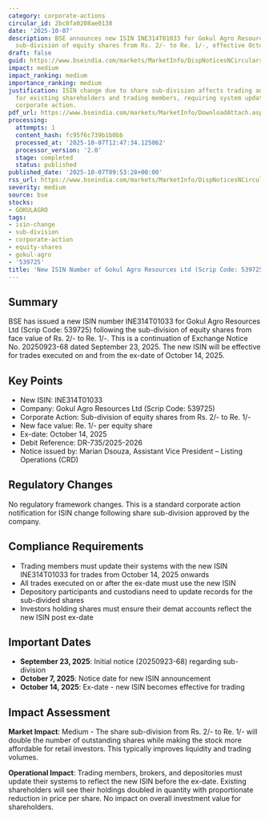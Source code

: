 ```yaml
---
category: corporate-actions
circular_id: 2bc8fa0208ae0138
date: '2025-10-07'
description: BSE announces new ISIN INE314T01033 for Gokul Agro Resources Ltd following
  sub-division of equity shares from Rs. 2/- to Re. 1/-, effective October 14, 2025.
draft: false
guid: https://www.bseindia.com/markets/MarketInfo/DispNoticesNCirculars.aspx?Noticeid={E7658B54-347C-43B7-B6C5-F677663266C0}&noticeno=20251007-11&dt=10/07/2025&icount=11&totcount=34&flag=0
impact: medium
impact_ranking: medium
importance_ranking: medium
justification: ISIN change due to share sub-division affects trading and settlement
  for existing shareholders and trading members, requiring system updates but is routine
  corporate action.
pdf_url: https://www.bseindia.com/markets/MarketInfo/DownloadAttach.aspx?id=20251007-11&attachedId=
processing:
  attempts: 1
  content_hash: fc95f6c739b1b0bb
  processed_at: '2025-10-07T12:47:34.125062'
  processor_version: '2.0'
  stage: completed
  status: published
published_date: '2025-10-07T09:53:28+00:00'
rss_url: https://www.bseindia.com/markets/MarketInfo/DispNoticesNCirculars.aspx?Noticeid={E7658B54-347C-43B7-B6C5-F677663266C0}&noticeno=20251007-11&dt=10/07/2025&icount=11&totcount=34&flag=0
severity: medium
source: bse
stocks:
- GOKULAGRO
tags:
- isin-change
- sub-division
- corporate-action
- equity-shares
- gokul-agro
- '539725'
title: 'New ISIN Number of Gokul Agro Resources Ltd (Scrip Code: 539725)'
---
```


## Summary

BSE has issued a new ISIN number INE314T01033 for Gokul Agro Resources Ltd (Scrip Code: 539725) following the sub-division of equity shares from face value of Rs. 2/- to Re. 1/-. This is a continuation of Exchange Notice No. 20250923-68 dated September 23, 2025. The new ISIN will be effective for trades executed on and from the ex-date of October 14, 2025.

## Key Points

- New ISIN: INE314T01033
- Company: Gokul Agro Resources Ltd (Scrip Code: 539725)
- Corporate Action: Sub-division of equity shares from Rs. 2/- to Re. 1/-
- New face value: Re. 1/- per equity share
- Ex-date: October 14, 2025
- Debit Reference: DR-735/2025-2026
- Notice issued by: Marian Dsouza, Assistant Vice President – Listing Operations (CRD)

## Regulatory Changes

No regulatory framework changes. This is a standard corporate action notification for ISIN change following share sub-division approved by the company.

## Compliance Requirements

- Trading members must update their systems with the new ISIN INE314T01033 for trades from October 14, 2025 onwards
- All trades executed on or after the ex-date must use the new ISIN
- Depository participants and custodians need to update records for the sub-divided shares
- Investors holding shares must ensure their demat accounts reflect the new ISIN post ex-date

## Important Dates

- **September 23, 2025**: Initial notice (20250923-68) regarding sub-division
- **October 7, 2025**: Notice date for new ISIN announcement
- **October 14, 2025**: Ex-date - new ISIN becomes effective for trading

## Impact Assessment

**Market Impact**: Medium - The share sub-division from Rs. 2/- to Re. 1/- will double the number of outstanding shares while making the stock more affordable for retail investors. This typically improves liquidity and trading volumes.

**Operational Impact**: Trading members, brokers, and depositories must update their systems to reflect the new ISIN before the ex-date. Existing shareholders will see their holdings doubled in quantity with proportionate reduction in price per share. No impact on overall investment value for shareholders.
